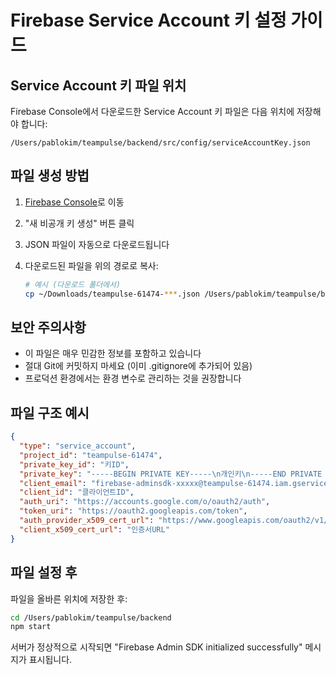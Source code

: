 # Firebase Service Account 키 설정 가이드

## Service Account 키 파일 위치

Firebase Console에서 다운로드한 Service Account 키 파일은 다음 위치에 저장해야 합니다:

```
/Users/pablokim/teampulse/backend/src/config/serviceAccountKey.json
```

## 파일 생성 방법

1. [Firebase Console](https://console.firebase.google.com/project/teampulse-61474/settings/serviceaccounts/adminsdk)로 이동

2. "새 비공개 키 생성" 버튼 클릭

3. JSON 파일이 자동으로 다운로드됩니다

4. 다운로드된 파일을 위의 경로로 복사:
   ```bash
   # 예시 (다운로드 폴더에서)
   cp ~/Downloads/teampulse-61474-***.json /Users/pablokim/teampulse/backend/src/config/serviceAccountKey.json
   ```

## 보안 주의사항

- 이 파일은 매우 민감한 정보를 포함하고 있습니다
- 절대 Git에 커밋하지 마세요 (이미 .gitignore에 추가되어 있음)
- 프로덕션 환경에서는 환경 변수로 관리하는 것을 권장합니다

## 파일 구조 예시

```json
{
  "type": "service_account",
  "project_id": "teampulse-61474",
  "private_key_id": "키ID",
  "private_key": "-----BEGIN PRIVATE KEY-----\n개인키\n-----END PRIVATE KEY-----\n",
  "client_email": "firebase-adminsdk-xxxxx@teampulse-61474.iam.gserviceaccount.com",
  "client_id": "클라이언트ID",
  "auth_uri": "https://accounts.google.com/o/oauth2/auth",
  "token_uri": "https://oauth2.googleapis.com/token",
  "auth_provider_x509_cert_url": "https://www.googleapis.com/oauth2/v1/certs",
  "client_x509_cert_url": "인증서URL"
}
```

## 파일 설정 후

파일을 올바른 위치에 저장한 후:

```bash
cd /Users/pablokim/teampulse/backend
npm start
```

서버가 정상적으로 시작되면 "Firebase Admin SDK initialized successfully" 메시지가 표시됩니다.